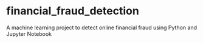 # financial_fraud_detection
A machine learning project to detect online financial fraud using Python and Jupyter Notebook
